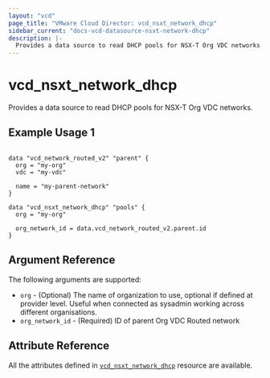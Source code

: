 ```yaml
---
layout: "vcd"
page_title: "VMware Cloud Director: vcd_nsxt_network_dhcp"
sidebar_current: "docs-vcd-datasource-nsxt-network-dhcp"
description: |-
  Provides a data source to read DHCP pools for NSX-T Org VDC networks.
---
```


# vcd\_nsxt\_network\_dhcp

Provides a data source to read DHCP pools for NSX-T Org VDC networks.

## Example Usage 1

```hcl

data "vcd_network_routed_v2" "parent" {
  org = "my-org"
  vdc = "my-vdc"

  name = "my-parent-network"
}

data "vcd_nsxt_network_dhcp" "pools" {
  org = "my-org"

  org_network_id = data.vcd_network_routed_v2.parent.id
}
```

## Argument Reference

The following arguments are supported:

* `org` - (Optional) The name of organization to use, optional if defined at provider level. Useful
  when connected as sysadmin working across different organisations.
* `org_network_id` - (Required) ID of parent Org VDC Routed network

## Attribute Reference

All the attributes defined in [`vcd_nsxt_network_dhcp`](/providers/vmware/vcd/latest/docs/resources/nsxt_network_dhcp)
resource are available.
